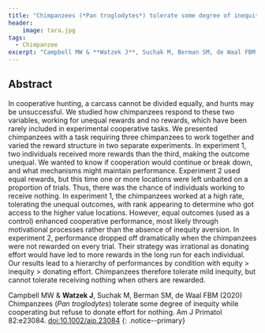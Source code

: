```yaml
---
title: "Chimpanzees (*Pan troglodytes*) tolerate some degree of inequity while cooperating but refuse to donate effort for nothing"
header:
    image: tara.jpg
tags:
  - Chimpanzee
excerpt: "Campbell MW & **Watzek J**, Suchak M, Berman SM, de Waal FBM (2020) Am J Primatol"
---
```


## Abstract

In cooperative hunting, a carcass cannot be divided equally, and hunts may be unsuccessful. We studied how chimpanzees respond to these two variables, working for unequal rewards and no rewards, which have been rarely included in experimental cooperative tasks.  We presented chimpanzees with a task requiring three chimpanzees to work together and varied the reward structure in two separate experiments.  In experiment 1, two individuals received more rewards than the third, making the outcome unequal.  We wanted to know if cooperation would continue or break down, and what mechanisms might maintain performance.  Experiment 2 used equal rewards, but this time one or more locations were left unbaited on a proportion of trials.  Thus, there was the chance of individuals working to receive nothing.  In experiment 1, the chimpanzees worked at a high rate, tolerating the unequal outcomes, with rank appearing to determine who got access to the higher value locations.  However, equal outcomes (used as a control) enhanced cooperative performance, most likely through motivational processes rather than the absence of inequity aversion.  In experiment 2, performance dropped off dramatically when the chimpanzees were not rewarded on every trial.  Their strategy was irrational as donating effort would have led to more rewards in the long run for each individual.  Our results lead to a hierarchy of performances by condition with equity > inequity > donating effort.  Chimpanzees therefore tolerate mild inequity, but cannot tolerate receiving nothing when others are rewarded.

Campbell MW & **Watzek J**, Suchak M, Berman SM, de Waal FBM (2020) Chimpanzees (*Pan troglodytes*) tolerate some degree of inequity while cooperating but refuse to donate effort for nothing. Am J Primatol 82:e23084. [doi:10.1002/ajp.23084](https://doi.org/10.1002/ajp.23084)
{: .notice--primary}